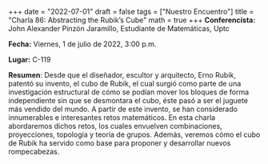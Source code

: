+++
date  = "2022-07-01"
draft = false
tags  = ["Nuestro Encuentro"]
title = "Charla 86: Abstracting the Rubik’s Cube"
math  = true
+++
**Conferencista:** John Alexander Pinzón Jaramillo, Estudiante de Matemáticas, Uptc

**Fecha:** Viernes, 1 de julio de 2022, 3:00 p.m.

**Lugar:** C-119 

**Resumen**:  Desde que el diseñador, escultor y arquitecto, Erno Rubik, patentó su invento, el cubo de Rubik, el cual surgió como parte de una investigación estructural de cómo se podían mover los bloques de forma independiente sin que se desmontara el cubo, éste pasó a ser el juguete más vendido del mundo. A partir de este invento, se han considerado innumerables e interesantes retos matemáticos. En esta charla abordaremos dichos retos, los cuales envuelven combinaciones, proyecciones, topología y teoría de grupos. Además, veremos cómo el cubo de Rubik ha servido como base para proponer y desarrollar nuevos rompecabezas. 

